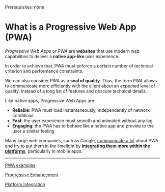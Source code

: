 <span class="requirements">Prerequisites: none</span>

What is a Progressive Web App (PWA)
============================================

*Progressive Web Apps* or *PWA* are **websites** that use modern web capabilities to deliver a **native app-like** user experience.

In order to achieve that, PWA must enforce a certain number of technical criterion and performance constraints.

We can also consider PWA as a **seal of quality**. Thus, the term PWA allows to communicate more efficiently with the client about an expected level of quality, instead of a long list of features and obscure technical details.

Like native apps, Progressive Web Apps are:

- **Reliable**: PWA must load instantaneously, independently of network conditions
- **Fast**: the user experience must smooth and animated without any lag
- **Engaging**: the PWA has to behave like a native app and provide to the user a similar feeling

Many large web companies, such as Google, [communicate a lot](https://developers.google.com/web/progressive-web-apps/) about PWA and try to put them in the limelight by [**integrating them more within the platforms**](integration.md), particularly in mobile apps.

-----------------------------------------------------

[PWA examples](examples.md)

[Progressive Enhancement](progressive-enhancement.md)

[Platform Integration](integration.md)
